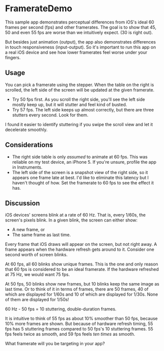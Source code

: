 # FramerateDemo

This sample app demonstrates perceptual differences from iOS's ideal 60 frames per second (fps) and other framerates. The goal is to show that 45, 50 and even 55 fps are worse than we intuitively expect. (30 is right out).

But besides just animation (output), the app also demonstrates differences in touch responsiveness (input-output). So it's important to run this app on a real iOS device and see how lower framerates feel worse under your fingers.

## Usage

You can pick a framerate using the stepper. When the table on the right is scrolled, the left side of the screen will be updated at the given framerate.

- Try 50 fps first. As you scroll the right side, you'll see the left side mostly keep up, but it will stutter and feel kind of busted.
- Try 57 fps. The left side keeps up almost correctly, but there are three stutters every second. Look for them.

I found it easier to identify stuttering if you swipe the scroll view and let it decelerate smoothly.

## Considerations

- The right side table is only *assumed* to animate at 60 fps. This was reliable on my test device, an iPhone 5. If you're unsure, profile the app in Instruments.
- The left side of the screen is a snapshot view of the right side, so it appears one frame late at best. I'd like to eliminate this latency but I haven't thought of how. Set the framerate to 60 fps to see the effect it has.

## Discussion

iOS devices' screens blink at a rate of 60 Hz. That is, every 1/60s, the screen's pixels blink. In a given blink, the screen can either show:

- A new frame, or
- The same frame as last time.

Every frame that iOS draws will appear on the screen, but not right away. A frame appears when the hardware refresh gets around to it. Consider one second worth of screen blinks.

At 60 fps, all 60 blinks show unique frames. This is the one and only reason that 60 fps is considered to be an ideal framerate. If the hardware refreshed at 75 Hz, we would want 75 fps.

At 50 fps, 50 blinks show new frames, but 10 blinks keep the same image as last time. Or to think of it in terms of frames, there are 50 frames, 40 of which are displayed for 1/60s and 10 of which are displayed for 1/30s. None of them are displayed for 1/50s!

60 Hz - 50 fps = 10 stuttering, double-duration frames.

It is intuitive to think of 55 fps as about 10% smoother than 50 fps, because 10% more frames are shown. But because of hardware refresh timing, 55 fps has 5 stuttering frames compared to 50 fps's 10 stuttering frames. 55 fps feels twice as smooth, and 59 fps feels *ten times* as smooth.

What framerate will you be targeting in your app?
